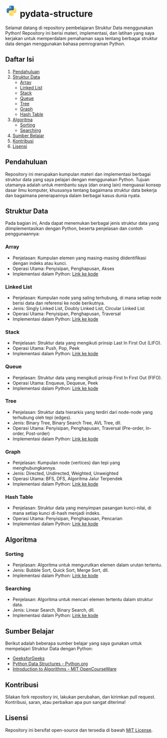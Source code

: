 # <img src="https://raw.githubusercontent.com/devicons/devicon/master/icons/python/python-original.svg" alt="python" width="40" height="40"/> pydata-structure

Selamat datang di repository pembelajaran Struktur Data menggunakan Python! Repository ini berisi materi, implementasi, dan latihan yang saya kerjakan untuk memperdalam pemahaman saya tentang berbagai struktur data dengan menggunakan bahasa pemrograman Python.

## Daftar Isi

1. [Pendahuluan](#pendahuluan)
2. [Struktur Data](#struktur-data)
   - [Array](#array)
   - [Linked List](#linked-list)
   - [Stack](#stack)
   - [Queue](#queue)
   - [Tree](#tree)
   - [Graph](#graph)
   - [Hash Table](#hash-table)
3. [Algoritma](#algoritma)
   - [Sorting](#sorting)
   - [Searching](#searching)
4. [Sumber Belajar](#sumber-belajar)
5. [Kontribusi](#kontribusi)
6. [Lisensi](#lisensi)

## Pendahuluan

Repository ini merupakan kumpulan materi dan implementasi berbagai struktur data yang saya pelajari dengan menggunakan Python. Tujuan utamanya adalah untuk membantu saya (dan orang lain) menguasai konsep dasar ilmu komputer, khususnya tentang bagaimana struktur data bekerja dan bagaimana penerapannya dalam berbagai kasus dunia nyata.

## Struktur Data

Pada bagian ini, Anda dapat menemukan berbagai jenis struktur data yang diimplementasikan dengan Python, beserta penjelasan dan contoh penggunaannya:

### Array
- Penjelasan: Kumpulan elemen yang masing-masing diidentifikasi dengan indeks atau kunci.
- Operasi Utama: Penyisipan, Penghapusan, Akses
- Implementasi dalam Python: [Link ke kode](array.py)

### Linked List
- Penjelasan: Kumpulan node yang saling terhubung, di mana setiap node berisi data dan referensi ke node berikutnya.
- Jenis: Singly Linked List, Doubly Linked List, Circular Linked List
- Operasi Utama: Penyisipan, Penghapusan, Traversal
- Implementasi dalam Python: [Link ke kode](linked_list.py)

### Stack
- Penjelasan: Struktur data yang mengikuti prinsip Last In First Out (LIFO).
- Operasi Utama: Push, Pop, Peek
- Implementasi dalam Python: [Link ke kode](stack.py)

### Queue
- Penjelasan: Struktur data yang mengikuti prinsip First In First Out (FIFO).
- Operasi Utama: Enqueue, Dequeue, Peek
- Implementasi dalam Python: [Link ke kode](queue.py)

### Tree
- Penjelasan: Struktur data hierarkis yang terdiri dari node-node yang terhubung oleh tepi (edges).
- Jenis: Binary Tree, Binary Search Tree, AVL Tree, dll.
- Operasi Utama: Penyisipan, Penghapusan, Traversal (Pre-order, In-order, Post-order)
- Implementasi dalam Python: [Link ke kode](tree.py)

### Graph
- Penjelasan: Kumpulan node (vertices) dan tepi yang menghubungkannya.
- Jenis: Directed, Undirected, Weighted, Unweighted
- Operasi Utama: BFS, DFS, Algoritma Jalur Terpendek
- Implementasi dalam Python: [Link ke kode](graph.py)

### Hash Table
- Penjelasan: Struktur data yang menyimpan pasangan kunci-nilai, di mana setiap kunci di-hash menjadi indeks.
- Operasi Utama: Penyisipan, Penghapusan, Pencarian
- Implementasi dalam Python: [Link ke kode](hash_table.py)

## Algoritma

### Sorting
- Penjelasan: Algoritma untuk mengurutkan elemen dalam urutan tertentu.
- Jenis: Bubble Sort, Quick Sort, Merge Sort, dll.
- Implementasi dalam Python: [Link ke kode](sorting.py)

### Searching
- Penjelasan: Algoritma untuk mencari elemen tertentu dalam struktur data.
- Jenis: Linear Search, Binary Search, dll.
- Implementasi dalam Python: [Link ke kode](searching.py)

## Sumber Belajar

Berikut adalah beberapa sumber belajar yang saya gunakan untuk mempelajari Struktur Data dengan Python:
- [GeeksforGeeks](https://www.geeksforgeeks.org/data-structures/)
- [Python Data Structures - Python.org](https://docs.python.org/3/tutorial/datastructures.html)
- [Introduction to Algorithms - MIT OpenCourseWare](https://ocw.mit.edu/courses/electrical-engineering-and-computer-science/6-006-introduction-to-algorithms-spring-2011/)

## Kontribusi

Silakan fork repository ini, lakukan perubahan, dan kirimkan pull request. Kontribusi, saran, atau perbaikan apa pun sangat diterima!

## Lisensi

Repository ini bersifat open-source dan tersedia di bawah [MIT License](LICENSE).

